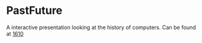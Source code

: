 # PastFuture

A interactive presentation looking at the history of computers. Can be found at [1610](https://1610.fr/past-future)
